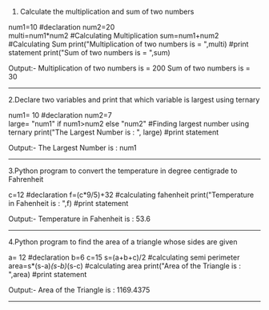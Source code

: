  1. Calculate the multiplication and sum of two numbers

num1=10                                             #declaration 
num2=20  
multi=num1*num2                                     #Calculating Multiplication
sum=num1+num2                                       #Calculating Sum
print("Multiplication of two numbers is = ",multi)  #print statement
print("Sum of two numbers is = ",sum)

Output:-
Multiplication of two numbers is =  200
Sum of two numbers is =  30

---------------------------------------------------------------------------------------------------------------------------------------

2.Declare two variables and print that which variable is largest using ternary
  
num1= 10                                            #declaration
num2=7                                    
large= "num1" if num1>num2 else "num2"              #Finding largest number using ternary 
print("The Largest Number is : ", large)            #print statement

Output:-
The Largest Number is :  num1

--------------------------------------------------------------------------------------------------------------------------------------------

3.Python program to convert the temperature in degree centigrade to Fahrenheit

c=12                                                   #declaration
f=(c*9/5)+32                                           #calculating fahenheit
print("Temperature in Fahenheit is : ",f)              #print statement

Output:-
Temperature in Fahenheit is :  53.6

---------------------------------------------------------------------------------------------------------------------------------------

4.Python program to find the area of a triangle whose sides are given

a= 12                                                   #declaration
b=6
c=15
s=(a+b+c)/2                                             #calculating semi perimeter
area=s*(s-a)*(s-b)*(s-c)                                #calculating area
print("Area of the Triangle is : ",area)                #print statement

Output:-
Area of the Triangle is :  1169.4375

--------------------------------------------------------------------------------------------------------------------------------------------


